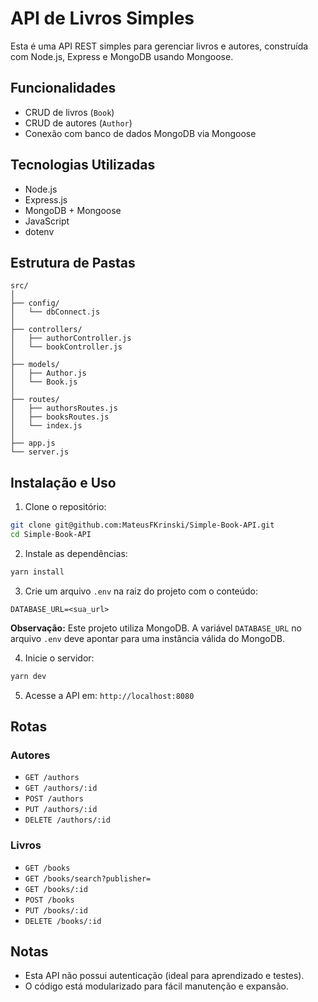 # API de Livros Simples

Esta é uma API REST simples para gerenciar livros e autores, construída com Node.js, Express e MongoDB usando Mongoose.

## Funcionalidades

* CRUD de livros (`Book`)
* CRUD de autores (`Author`)
* Conexão com banco de dados MongoDB via Mongoose

## Tecnologias Utilizadas

* Node.js
* Express.js
* MongoDB + Mongoose
* JavaScript
* dotenv

## Estrutura de Pastas

```
src/
│
├── config/              
│   └── dbConnect.js
│
├── controllers/         
│   ├── authorController.js
│   └── bookController.js
│
├── models/              
│   ├── Author.js
│   └── Book.js
│
├── routes/              
│   ├── authorsRoutes.js
│   ├── booksRoutes.js
│   └── index.js         
│
├── app.js               
└── server.js            
```

## Instalação e Uso

1. Clone o repositório:

```bash
git clone git@github.com:MateusFKrinski/Simple-Book-API.git
cd Simple-Book-API
```

2. Instale as dependências:

```bash
yarn install
```

3. Crie um arquivo `.env` na raiz do projeto com o conteúdo:

```env
DATABASE_URL=<sua_url>
```

**Observação:** Este projeto utiliza MongoDB. A variável `DATABASE_URL` no arquivo `.env` deve apontar para uma instância válida do MongoDB.

4. Inicie o servidor:

```bash
yarn dev
```

5. Acesse a API em: `http://localhost:8080`

## Rotas

### Autores

* `GET /authors`
* `GET /authors/:id`
* `POST /authors`
* `PUT /authors/:id`
* `DELETE /authors/:id`

### Livros

* `GET /books`
* `GET /books/search?publisher=`
* `GET /books/:id`
* `POST /books`
* `PUT /books/:id`
* `DELETE /books/:id`

## Notas

* Esta API não possui autenticação (ideal para aprendizado e testes).
* O código está modularizado para fácil manutenção e expansão.
